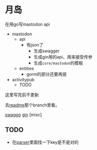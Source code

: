 # 月岛

在用go写mastodon api

- mastodon
  - api
    - 有json了
      - 生成swagger
      - 生成gin用的api，用来接受传参
      - 生成`core/mastodon`的模板
  - entities
    - gorm的部分还要再搓
- activitypub
  - TODO

这里写完前不更新

去[readme](/fedi/)那个branch里看。

[swaggo](fedi/swaggo.md)
[gin](fedi/gin.md)
[misc]

## TODO
- 在[parser](javascript/mastodon-api-phaser.md#todo)里面找一下key是不是对的
